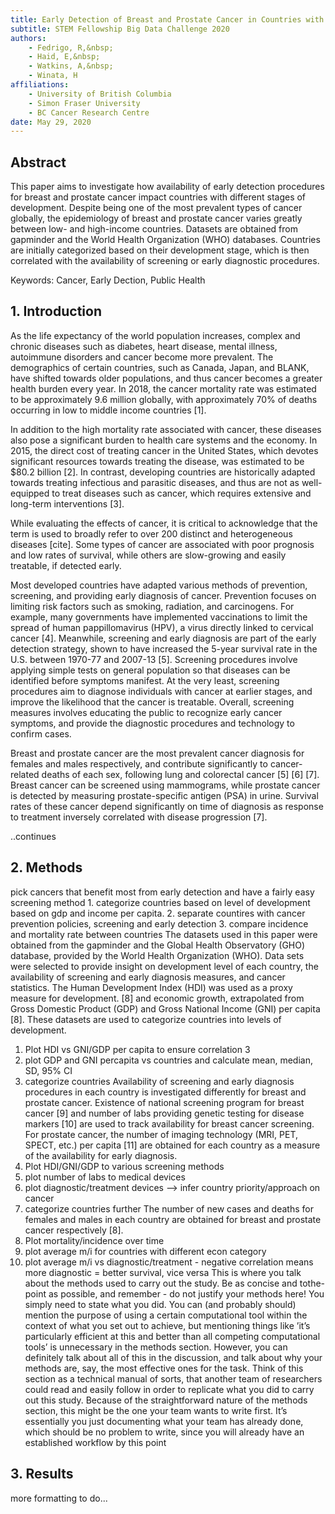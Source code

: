 ```yaml
---
title: Early Detection of Breast and Prostate Cancer in Countries with Varying levels of Development
subtitle: STEM Fellowship Big Data Challenge 2020
authors:
    - Fedrigo, R,&nbsp;
    - Haid, E,&nbsp; 
    - Watkins, A,&nbsp;
    - Winata, H
affiliations:
    - University of British Columbia
    - Simon Fraser University
    - BC Cancer Research Centre
date: May 29, 2020
---
```


## Abstract
This paper aims to investigate how availability of early detection procedures for breast and
prostate cancer impact countries with different
stages of development. Despite being one of the
most prevalent types of cancer globally, the epidemiology of breast and prostate cancer varies
greatly between low- and high-income countries.
Datasets are obtained from gapminder and the
World Health Organization (WHO) databases.
Countries are initially categorized based on their
development stage, which is then correlated with
the availability of screening or early diagnostic
procedures.

Keywords: Cancer, Early Dection, Public Health

## 1. Introduction
As the life expectancy of the world population
increases, complex and chronic diseases such
as diabetes, heart disease, mental illness, autoimmune disorders and cancer become more
prevalent. The demographics of certain countries, such as Canada, Japan, and BLANK, have
shifted towards older populations, and thus cancer becomes a greater health burden every year.
In 2018, the cancer mortality rate was estimated
to be approximately 9.6 million globally, with
approximately 70% of deaths occurring in low
to middle income countries [1].

In addition to the high mortality rate associated with cancer, these diseases also pose a significant burden to health care systems and the
economy. In 2015, the direct cost of treating
cancer in the United States, which devotes significant resources towards treating the disease,
was estimated to be $80.2 billion [2]. In contrast,
developing countries are historically adapted towards treating infectious and parasitic diseases,
and thus are not as well-equipped to treat diseases such as cancer, which requires extensive
and long-term interventions [3].

While evaluating the effects of cancer, it is critical to acknowledge that the term is used to broadly refer to over 200
distinct and heterogeneous diseases [cite]. Some types of cancer are associated with poor prognosis and low rates of 
survival, while others are slow-growing and easily treatable, if detected early.

Most developed countries have adapted various methods of prevention, screening, and providing early diagnosis of cancer. Prevention
focuses on limiting risk factors such as smoking, radiation, and carcinogens. For example,
many governments have implemented vaccinations to limit the spread of human pappillomavirus (HPV), a virus directly linked to cervical cancer [4]. Meanwhile, screening and early
diagnosis are part of the early detection strategy, shown to have increased the 5-year survival
rate in the U.S. between 1970-77 and 2007-13
[5]. Screening procedures involve applying simple tests on general population so that diseases
can be identified before symptoms manifest. At
the very least, screening procedures aim to diagnose individuals with cancer at earlier stages,
and improve the likelihood that the cancer is
treatable. Overall, screening measures involves
educating the public to recognize early cancer
symptoms, and provide the diagnostic procedures and technology to confirm cases.

Breast and prostate cancer are the most
prevalent cancer diagnosis for females and
males respectively, and contribute significantly
to cancer-related deaths of each sex, following
lung and colorectal cancer [5] [6] [7]. Breast
cancer can be screened using mammograms,
while prostate cancer is detected by measuring
prostate-specific antigen (PSA) in urine. Survival rates of these cancer depend significantly
on time of diagnosis as response to treatment
inversely correlated with disease progression [7].

..continues

## 2. Methods
pick cancers that benefit most from early
detection and have a fairly easy screening
method 1. categorize countries based on level
of development based on gdp and income per
capita. 2. separate countires with cancer prevention policies, screening and early detection 3.
compare incidence and mortality rate between
countries
The datasets used in this paper were obtained
from the gapminder and the Global Health
Observatory (GHO) database, provided by the
World Health Organization (WHO). Data sets
were selected to provide insight on development
level of each country, the availability of screening and early diagnosis measures, and cancer
statistics.
The Human Development Index (HDI) was
used as a proxy measure for development. [8]
and economic growth, extrapolated from Gross
Domestic Product (GDP) and Gross National
Income (GNI) per capita [8]. These datasets are
used to categorize countries into levels of development.
1. Plot HDI vs GNI/GDP per capita to ensure
correlation
3
2. plot GDP and GNI percapita vs countries
and calculate mean, median, SD, 95% CI
3. categorize countries
Availability of screening and early diagnosis
procedures in each country is investigated differently for breast and prostate cancer. Existence
of national screening program for breast cancer
[9] and number of labs providing genetic testing
for disease markers [10] are used to track availability for breast cancer screening. For prostate
cancer, the number of imaging technology (MRI,
PET, SPECT, etc.) per capita [11] are obtained
for each country as a measure of the availability
for early diagnosis.
1. Plot HDI/GNI/GDP to various screening
methods
2. plot number of labs to medical devices
3. plot diagnostic/treatment devices –> infer
country priority/approach on cancer
4. categorize countries further
The number of new cases and deaths for females and males in each country are obtained
for breast and prostate cancer respectively [8].
1. Plot mortality/incidence over time
2. plot average m/i for countries with different
econ category
3. plot average m/i vs diagnostic/treatment -
negative correlation means more diagnostic
= better survival, vice versa
This is where you talk about the methods used
to carry out the study. Be as concise and tothe-point as possible, and remember - do not
justify your methods here! You simply need
to state what you did. You can (and probably
should) mention the purpose of using a certain
computational tool within the context of what
you set out to achieve, but mentioning things
like ’it’s particularly efficient at this and better
than all competing computational tools’ is unnecessary in the methods section. However, you
can definitely talk about all of this in the discussion, and talk about why your methods are,
say, the most effective ones for the task.
Think of this section as a technical manual
of sorts, that another team of researchers could
read and easily follow in order to replicate what
you did to carry out this study.
Because of the straightforward nature of the
methods section, this might be the one your
team wants to write first. It’s essentially you
just documenting what your team has already
done, which should be no problem to write, since
you will already have an established workflow by
this point

## 3. Results
more formatting to do...
